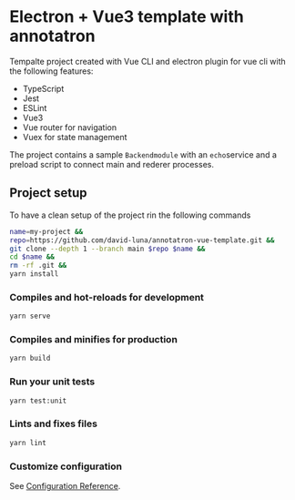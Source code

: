 # Electron + Vue3 template with annotatron

Tempalte project created with Vue CLI and electron plugin for vue cli with the following features:

- TypeScript
- Jest
- ESLint
- Vue3
- Vue router for navigation
- Vuex for state management

The project contains a sample `Backendmodule` with an `echo`service and a preload script
to connect main and rederer processes.

## Project setup

To have a clean setup of the project rin the following commands

```sh
name=my-project &&
repo=https://github.com/david-luna/annotatron-vue-template.git &&
git clone --depth 1 --branch main $repo $name &&
cd $name &&
rm -rf .git &&
yarn install
```

### Compiles and hot-reloads for development

```sh
yarn serve
```

### Compiles and minifies for production

```sh
yarn build
```

### Run your unit tests

```sh
yarn test:unit
```

### Lints and fixes files

```sh
yarn lint
```

### Customize configuration

See [Configuration Reference](https://cli.vuejs.org/config/).

